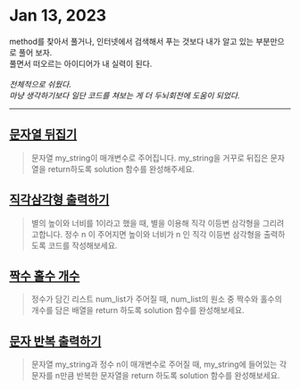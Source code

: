 # Jan 13, 2023 

method를 찾아서 풀거나, 인터넷에서 검색해서 푸는 것보다 내가 알고 있는 부분만으로 풀어 보자.<br>풀면서 떠오르는 아이디어가 내 실력이 된다.<br><br>
*전체적으로 쉬웠다.<br>마냥 생각하기보다 일단 코드를 쳐보는 게 더 두뇌회전에 도움이 되었다.*
    
* * *

## [문자열 뒤집기](https://school.programmers.co.kr/learn/courses/30/lessons/120822)
>문자열 my_string이 매개변수로 주어집니다. my_string을 거꾸로 뒤집은 문자열을 return하도록 solution 함수를 완성해주세요.


## [직각삼각형 출력하기](https://school.programmers.co.kr/learn/courses/30/lessons/120823)
>별의 높이와 너비를 1이라고 했을 때, 별을 이용해 직각 이등변 삼각형을 그리려고합니다. 정수 n 이 주어지면 높이와 너비가 n 인 직각 이등변 삼각형을 출력하도록 코드를 작성해보세요.


## [짝수 홀수 개수](https://school.programmers.co.kr/learn/courses/30/lessons/120824)
>정수가 담긴 리스트 num_list가 주어질 때, num_list의 원소 중 짝수와 홀수의 개수를 담은 배열을 return 하도록 solution 함수를 완성해보세요.




## [문자 반복 출력하기](https://school.programmers.co.kr/learn/courses/30/lessons/120825)
>문자열 my_string과 정수 n이 매개변수로 주어질 때, my_string에 들어있는 각 문자를 n만큼 반복한 문자열을 return 하도록 solution 함수를 완성해보세요.


